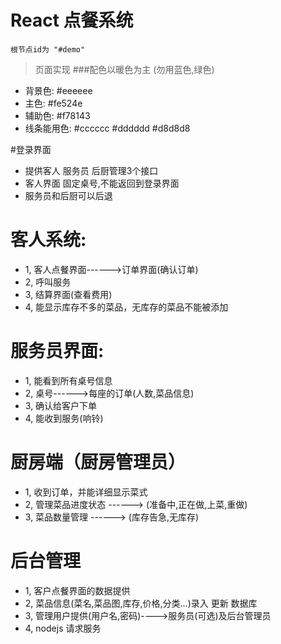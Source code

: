 # React 点餐系统

`根节点id为 "#demo" `


>页面实现
###配色以暖色为主 (勿用蓝色,绿色)
+ 背景色: #eeeeee
+ 主色: #fe524e
+ 辅助色: #f78143
+ 线条能用色: #cccccc #dddddd #d8d8d8


#登录界面
+ 提供客人 服务员 后厨管理3个接口
+ 客人界面 固定桌号,不能返回到登录界面
+ 服务员和后厨可以后退

# 客人系统:
+ 1, 客人点餐界面------>订单界面(确认订单)
+ 2, 呼叫服务
+ 3, 结算界面(查看费用)
+ 4, 能显示库存不多的菜品，无库存的菜品不能被添加

# 服务员界面:
+ 1, 能看到所有桌号信息
+ 2, 桌号------>每座的订单(人数,菜品信息)
+ 3, 确认给客户下单
+ 4, 能收到服务(响铃)


# 厨房端（厨房管理员）
+ 1, 收到订单，并能详细显示菜式
+ 2, 管理菜品进度状态  ------> (准备中,正在做,上菜,重做)
+ 3, 菜品数量管理 ------> (库存告急,无库存)

# 后台管理
+ 1, 客户点餐界面的数据提供
+ 2, 菜品信息(菜名,菜品图,库存,价格,分类...)录入 更新 数据库
+ 3, 管理用户提供(用户名,密码)---->服务员(可选)及后台管理员
+ 4, nodejs 请求服务


